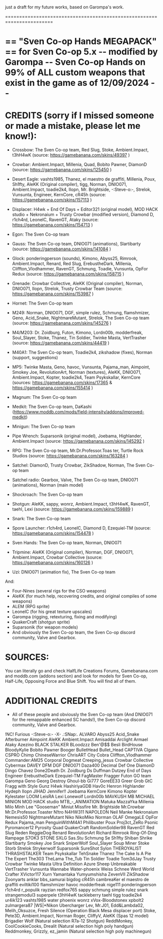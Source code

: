 just a draft for my future works, based on Garompa's work.

=======================================================================

== "Sven Co-op Hands MEGAPACK" == for Sven Co-op 5.x -- modified by Garompa
-- Sven Co-op Hands on 99% of ALL custom weapons that exist in the game as of 12/09/2024 --
=======================================================================



CREDITS (sorry if I missed someone or made a mistake, please let me know!):
=======================================================================


- Crossbow: The Sven Co-op team, Red Slug, Stoke, Ambient.Impact, t3hH4wK (source: https://gamebanana.com/skins/49397 )

- Crowbar: Ambient.Impact, Millenia, Quad, Bobito Pawner, DiamonD (source: https://gamebanana.com/skins/125450 )

- Desert Eagle: vashts1985, Thanez, el maestro de graffiti, Millenia, Poux, Sh1fty, AleKK (Original compiler), tigg, Norman, DNIO071, Ambient.Impact, toadie2k4, IIopn, Mr. Brightside, -:Steve-o:-, Strelok, Vunsunta, Engineer, KernCore, cR45h (source: https://gamebanana.com/skins/157113 )

- Displacer: H4wk + End Of Days + Editor321 (original model), MOD HACK studio + Nekronaium + Trusty Crowbar (modified version), Diamond D, r1ch4rd, LeonelC, RavenGT, Ataky (source: https://gamebanana.com/skins/154713 )

- Egon: The Sven Co-op team

- Gauss: The Sven Co-op team, DNIO071 (animations), Slartibarty (source: https://gamebanana.com/skins/141084 )

- Glock: ponderingperson (sounds), Kimono, Abyss25, Rimrook, Ambient.Impact, Renard, Red Slug, ErebustheDark, Millenia, Cliffton_Vlodhammer, RavenGT, Schmung, Toadie, Vunsunta, OpFor Redux (source: https://gamebanana.com/skins/158715 )

- Grenade: Crowbar Collective, AleKK (Original compiler), Norman, DNIO071, IIopn, Strelok, Trusty Crowbar Team (source: https://gamebanana.com/skins/153987 )

- Hornet: The Sven Co-op team

- M249: Norman, DNIO071, DGF, simple rulez, Schmung, flamshmizer, Geno, Acid_Snake, NightmareMutant, Strelok, The Sven Co-op team (source: https://gamebanana.com/skins/145276 )

- M4/M203: Dr. Zoidburg, Futon, Kimono, Lordn00b, modderfreak, Soul_Slayer, Stoke, Thanez, Tin Soldier, Twinke Masta, VertTrasher (source: https://gamebanana.com/skins/44419 )

- M40A1: The Sven Co-op team, Toadie2k4, zikshadow (fixes), Norman (support, suggestions)

- MP5: Twinke Masta, Geno, havoc, Vunsunta, Pajama_man, Aimpoint, Smokey Joe, RevolutionArt, Norman (textures), AleKK, DNIO071, Ambient.Impact, Kopter, toadie2k4, Team Psykskallar, KernCore (sources: https://gamebanana.com/skins/17365 & https://gamebanana.com/skins/155414 )

- Magnum: The Sven Co-op team

- Medkit: The Sven Co-op team, DaKashi (https://www.moddb.com/mods/field-intensity/addons/improved-medkit)

- Minigun: The Sven Co-op team

- Pipe Wrench: Suparsonik (original model), Joebama, Highlander, Ambient.Impact (source: https://gamebanana.com/skins/145292 )

- RPG: The Sven Co-op team, Mr.Dr.Professor.Toas ter, Turtle Rock Studios (source: https://gamebanana.com/skins/163284 )

- Satchel: DiamonD, Trusty Crowbar, ZikShadow, Norman, The Sven Co-op team

- Satchel radio: Gearbox, Valve, The Sven Co-op team, DNIO071 (animations), Norman (main model)

- Shockroach: The Sven Co-op team

- Shotgun: AleKK, sappy, wonrz, Ambient.Impact, t3hH4wK, RavenGT, taehl, Lexi (source: https://gamebanana.com/skins/159889 )

- Snark: The Sven Co-op team

- Spore Launcher: r1ch4rd, LeonelC, Diamond D, Ezequiel-TM (source: https://gamebanana.com/skins/154478 )

- Sven Hands: The Sven Co-op team, Norman, DNIO071

- Tripmine: AleKK (Original compiler), Norman, DGF, DNIO071, Ambient.Impact, Crowbar Collective (source: https://gamebanana.com/skins/160126 )

- Uzi: DNIO071 (animation fix), The Sven Co-op team


And:
- Four-Nines (several rigs for the CSO weapons)
- AleKK (for much help, recovering credits, and original compiles of some weapons)
- ALEM (RPG sprite)
- LeonelC (for his great texture upscales)
- Garompa (rigging, retexturing, fixing and modifying)
- QuakerCraft (shotgun sprite)
- Suparsonik (for weapon models)
- And obviously the Sven Co-op team, the Sven Co-op discord community, Valve and Gearbox.




SOURCES:
=======================================================================

You can literally go and check HalfLife Creations Forums, Gamebanana.com and moddb.com (addons section) and look for models for Sven Co-op, Half-Life, Opposing Force and Blue Shift. You will find all of them. 




ADDITIONAL CREDITS
=======================================================================

- All of these people and obviously the Sven Co-op team (And DNIO071 for the remappable enhanced SC hands!), the Sven Co-op discord community, Valve and Gearbox.


!NC! Furious
-:Steve-o:-
-X-
.:SNap:.
ALVARO
Abyss25
Acid_Snake
Afterburner
Aimpoint
AleKK
Ambient.Impact
Amisaddai
Arclight
Armael
Ataky
Azezino
BLACK STALKER
BLoodzzz
Ben'@$$
Besli
BirdHouse
BloodyKylie
Bobito Pawner
Booger
BulletHead
Bullet_Head
CAPTIVA
CIgano
CSPRO
Chimp
ChineseWarrior
ChrisART
City Cobra
Cliffton_Vlodhammer
Commander:AM25
Corporal Dogmeat
Creeping_jesus
Crowbar Collective
Cybermax
DAVEY
DFM
DGF
DNIO071
Daza400
Decimal
Def One
DiamonD
Dingo Chavez
Done2Death
Dr. Zoidburg
Ds
Duffman
Dutzey
End of Days
Engineer
ErebustheDark
Ezequiel-TM
FagMaster
Fragger
Futon
GO team
Garompa
Geno
Georg Destroy
Ghoul-bb
Gi777
GoreEE33
Greer
Grob
GtC Fragg with Style
Gunz
H4wk
HashiriyaGDB
Hav0c
Henron
Highlander
Hydeph
IIopn
JIHAD
Jennifer!!
Joebama
KernCore
Kimono
Kopter
Kylestater
LOOM
LeisRA
Lexi
Lonewolf
Lordn00b
MAVKUSH
MB MICHAEL
MINION
MOD HACK studio
MTB_-_ANIMATION
Matuka
MazzaYka
Millenia
Milo
Minh Lee "Gooseman"
Miniut
Missfire
Mr. Brightside
Mr.Crowbar
Mr.Dr.Professor.Toaster
N!tro
N4HW311
NAPOLEON
Neil Manke
Nekronaium
Nemesis50
NightmareMutant
Niko
NikoMiko
Norman
OLAF
OmegaLE
OpFor Redux
Pajama_man
PenguinWithM4A1
Philibuster
Poux
Proj3ct_ZeRo
Psonic
Pyromancer12
Pyrosity
Quad
QuakerCraft
RandomSoldier98
RavenGT
Red Slug
Reden
ReggieDog
Renard
RevolutionArt
Richard
Rimrook
Ring-Of-Ding Rampage
S7OK3
STONE
SXLG
Sas.Stu
Schmung
Se
Sh1fty
Shiban
Shrike
Slartibarty
Smokey Joe
Snark
SniperWolf
Soul_Slayer
Soup Miner
Stoke
Storb
Strelok
Strykerwolf
Suparsonik
SureShot
Sylon
THEROYALIST
THRASHSTALKER
Team Psykskallar
TehSnake
Thanez
The Cake Is A Pie
The Expert
The303
TheLama
The_Tub
Tin Soldier
Toadie
Tom3dJay
Trusty Crowbar
Twinke Masta
Ultra Definition Azure Sheep
Unbreakable
VertTrasher
Vunsunta
Wannabe
Water-phoenix
Weiss Schnee
Werd
World Crafter
XVictor117
Xurn
Yamantaka
Yumyumshisha
ZevenVII
ZikShadow
Zoonyarts
anklar
bbs_samurai
bigdog
cR45h
cambreaKer
el maestro de graffiti
eviltiki100
flamshmizer
havoc
modderfreak
nige111
ponderingperson
r1ch4rd
r_populik
rayzian
redfox765
sappy
schmung
simple rulez
snark
strangemodul3
superpele
t3hH4wK
tackleberry
taehl
tigg
toadie2k4
ur4ik123
vashts1985
water phoenix
wonrz
xVox-Bloodstonex
xpbolt2
zulmargera87
|WS|*Nikon Ubercharger
Lev, Mr.J01, Edd&Lambda02, Melih_Oksuzce, Fresh Silence (Operation Black Mesa displacer port)
Stoke, Pete3D, Ambient.Impact, Norman Roger, CliffyV, AleKK (Spas 12 model)
Brigadier Wolf (Natural selection R7a-12 Shotgun)
ReddMonkey, CoolCookieCooks, Drealit (Natural selection high poly handgun)
Reddmonkey, Grizzly, ez_jamin (Natural selection high poly machinegun)
